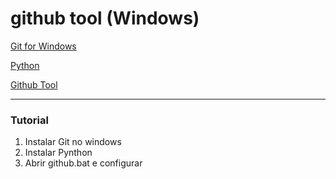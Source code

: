 # github tool (Windows)

[Git for Windows](https://github.com/git-for-windows/git/releases/download/v2.20.1.windows.1/Git-2.20.1-64-bit.exe)

[Python](https://www.python.org/ftp/python/3.7.2/python-3.7.2.exe)

[Github Tool](https://github.com/easylistbrasil/githubtool/archive/master.zip)

----------------------------------------------
### Tutorial

1) Instalar Git no windows
2) Instalar Pynthon
3) Abrir github.bat e configurar

